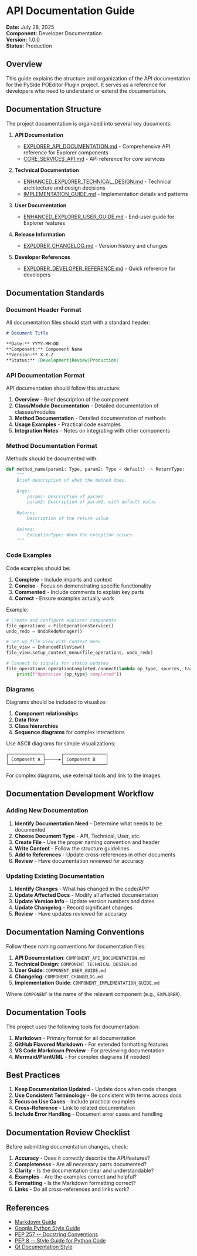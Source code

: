 # API Documentation Guide

**Date:** July 28, 2025  
**Component:** Developer Documentation  
**Version:** 1.0.0  
**Status:** Production

## Overview

This guide explains the structure and organization of the API documentation for the PySide POEditor Plugin project. It serves as a reference for developers who need to understand or extend the documentation.

## Documentation Structure

The project documentation is organized into several key documents:

1. **API Documentation**
   - [EXPLORER_API_DOCUMENTATION.md](./EXPLORER_API_DOCUMENTATION.md) - Comprehensive API reference for Explorer components
   - [CORE_SERVICES_API.md](./CORE_SERVICES_API.md) - API reference for core services

2. **Technical Documentation**
   - [ENHANCED_EXPLORER_TECHNICAL_DESIGN.md](./ENHANCED_EXPLORER_TECHNICAL_DESIGN.md) - Technical architecture and design decisions
   - [IMPLEMENTATION_GUIDE.md](./IMPLEMENTATION_GUIDE.md) - Implementation details and patterns

3. **User Documentation**
   - [ENHANCED_EXPLORER_USER_GUIDE.md](./ENHANCED_EXPLORER_USER_GUIDE.md) - End-user guide for Explorer features

4. **Release Information**
   - [EXPLORER_CHANGELOG.md](./EXPLORER_CHANGELOG.md) - Version history and changes

5. **Developer References**
   - [EXPLORER_DEVELOPER_REFERENCE.md](./EXPLORER_DEVELOPER_REFERENCE.md) - Quick reference for developers

## Documentation Standards

### Document Header Format

All documentation files should start with a standard header:

```markdown
# Document Title

**Date:** YYYY-MM-DD  
**Component:** Component Name  
**Version:** X.Y.Z  
**Status:** [Development|Review|Production]
```

### API Documentation Format

API documentation should follow this structure:

1. **Overview** - Brief description of the component
2. **Class/Module Documentation** - Detailed documentation of classes/modules
3. **Method Documentation** - Detailed documentation of methods
4. **Usage Examples** - Practical code examples
5. **Integration Notes** - Notes on integrating with other components

### Method Documentation Format

Methods should be documented with:

```python
def method_name(param1: Type, param2: Type = default) -> ReturnType:
    """
    Brief description of what the method does.
    
    Args:
        param1: Description of param1
        param2: Description of param2, with default value
        
    Returns:
        Description of the return value
        
    Raises:
        ExceptionType: When the exception occurs
    """
```

### Code Examples

Code examples should be:

1. **Complete** - Include imports and context
2. **Concise** - Focus on demonstrating specific functionality
3. **Commented** - Include comments to explain key parts
4. **Correct** - Ensure examples actually work

Example:

```python
# Create and configure explorer components
file_operations = FileOperationsService()
undo_redo = UndoRedoManager()

# Set up file view with context menu
file_view = EnhancedFileView()
file_view.setup_context_menu(file_operations, undo_redo)

# Connect to signals for status updates
file_operations.operationCompleted.connect(lambda op_type, sources, target: 
    print(f"Operation {op_type} completed"))
```

### Diagrams

Diagrams should be included to visualize:

1. **Component relationships**
2. **Data flow**
3. **Class hierarchies**
4. **Sequence diagrams** for complex interactions

Use ASCII diagrams for simple visualizations:

```
┌─────────────┐      ┌────────────────┐
│ Component A ├─────►│ Component B    │
└─────────────┘      └────────────────┘
```

For complex diagrams, use external tools and link to the images.

## Documentation Development Workflow

### Adding New Documentation

1. **Identify Documentation Need** - Determine what needs to be documented
2. **Choose Document Type** - API, Technical, User, etc.
3. **Create File** - Use the proper naming convention and header
4. **Write Content** - Follow the structure guidelines
5. **Add to References** - Update cross-references in other documents
6. **Review** - Have documentation reviewed for accuracy

### Updating Existing Documentation

1. **Identify Changes** - What has changed in the code/API?
2. **Update Affected Docs** - Modify all affected documentation
3. **Update Version Info** - Update version numbers and dates
4. **Update Changelog** - Record significant changes
5. **Review** - Have updates reviewed for accuracy

## Documentation Naming Conventions

Follow these naming conventions for documentation files:

1. **API Documentation**: `COMPONENT_API_DOCUMENTATION.md`
2. **Technical Design**: `COMPONENT_TECHNICAL_DESIGN.md`
3. **User Guide**: `COMPONENT_USER_GUIDE.md`
4. **Changelog**: `COMPONENT_CHANGELOG.md`
5. **Implementation Guide**: `COMPONENT_IMPLEMENTATION_GUIDE.md`

Where `COMPONENT` is the name of the relevant component (e.g., `EXPLORER`).

## Documentation Tools

The project uses the following tools for documentation:

1. **Markdown** - Primary format for all documentation
2. **GitHub Flavored Markdown** - For extended formatting features
3. **VS Code Markdown Preview** - For previewing documentation
4. **Mermaid/PlantUML** - For complex diagrams (if needed)

## Best Practices

1. **Keep Documentation Updated** - Update docs when code changes
2. **Use Consistent Terminology** - Be consistent with terms across docs
3. **Focus on Use Cases** - Include practical examples
4. **Cross-Reference** - Link to related documentation
5. **Include Error Handling** - Document error cases and handling

## Documentation Review Checklist

Before submitting documentation changes, check:

1. **Accuracy** - Does it correctly describe the API/features?
2. **Completeness** - Are all necessary parts documented?
3. **Clarity** - Is the documentation clear and understandable?
4. **Examples** - Are the examples correct and helpful?
5. **Formatting** - Is the Markdown formatting correct?
6. **Links** - Do all cross-references and links work?

## References

- [Markdown Guide](https://www.markdownguide.org/)
- [Google Python Style Guide](https://google.github.io/styleguide/pyguide.html)
- [PEP 257 -- Docstring Conventions](https://www.python.org/dev/peps/pep-0257/)
- [PEP 8 -- Style Guide for Python Code](https://www.python.org/dev/peps/pep-0008/)
- [Qt Documentation Style](https://doc.qt.io/)
